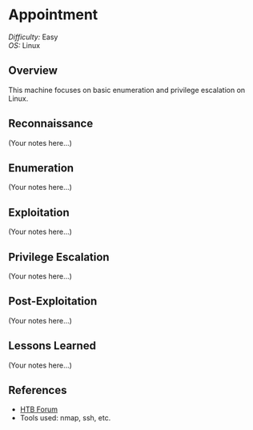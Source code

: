 # Appointment

*Difficulty:* Easy  
*OS:* Linux

## Overview

This machine focuses on basic enumeration and privilege escalation on Linux.

## Reconnaissance

(Your notes here...)

## Enumeration

(Your notes here...)

## Exploitation

(Your notes here...)

## Privilege Escalation

(Your notes here...)

## Post-Exploitation

(Your notes here...)

## Lessons Learned

(Your notes here...)

## References

- [HTB Forum](https://forum.hackthebox.com)
- Tools used: nmap, ssh, etc.
